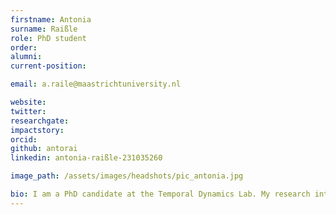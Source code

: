 ```yaml
---
firstname: Antonia
surname: Raißle
role: PhD student
order:
alumni:
current-position:

email: a.raile@maastrichtuniversity.nl

website:
twitter: 
researchgate: 
impactstory:
orcid: 
github: antorai
linkedin: antonia-raißle-231035260

image_path: /assets/images/headshots/pic_antonia.jpg

bio: I am a PhD candidate at the Temporal Dynamics Lab. My research interests particularly lie in temporal memory processes. Presently, I am working on a project which investigates the theta-gamma neuronal code and associative memory by using a closed-loop EEG system. Obtaining a bachelor’s degree in psychology and research master degree in Cognitive Neuroscience has shaped my fascination for Cognitive Neuroscience. Building upon this foundation, I am currently a PhD student at this group.
---
```

